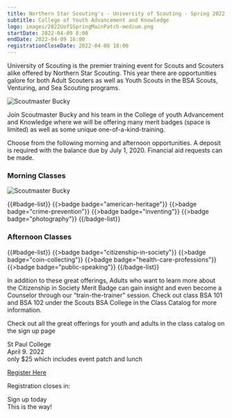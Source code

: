 ```yaml
---
title: Northern Star Scouting's - University of Scouting - Spring 2022
subtitle: College of Youth Advancement and Knowledge
logo: images/2022UofSSpringMainPatch-medium.png
startDate: 2022-04-09 8:00
endDate: 2022-04-09 16:00
registrationCloseDate: 2022-04-08 18:00
---
```


University of Scouting is the premier training event for Scouts and Scouters alike offered by Northern Star Scouting.  This year there are opportunities galore for both Adult Scouters as well as Youth Scouts in the BSA Scouts, Venturing, and Sea Scouting programs.

<div class="W(50%)--_s W(100%)--s M(a)">
<img src="{{@root.rootPath}}images/smb-words.jpg" alt="Scoutmaster Bucky" class="W(75%)" />
</div>

Join Scoutmaster Bucky and his team in the College of youth Advancement and Knowledge where we will be offering  many merit badges (space is limited) as well as some unique one-of-a-kind-training.

Choose from the following morning and afternoon opportunities. A deposit is required with the balance due by July 1, 2020. Financial aid requests can be made.

### Morning Classes

<div class="W(50%)--_s W(100%)--s M(a)">
<img src="{{@root.rootPath}}images/fc-and-cmwrroo.jpg" alt="Scoutmaster Bucky" class="W(75%)" />
</div>

{{#badge-list}}
{{>badge badge="american-heritage"}}
{{>badge badge="crime-prevention"}}
{{>badge badge="inventing"}}
{{>badge badge="photography"}}
{{/badge-list}}

### Afternoon Classes

{{#badge-list}}
{{>badge badge="citizenship-in-society"}}
{{>badge badge="coin-collecting"}}
{{>badge badge="health-care-professions"}}
{{>badge badge="public-speaking"}}
{{/badge-list}}

In addition to these great offerings, Adults who want to learn more about the Citizenship in Society Merit Badge can gain insight and even become a Counselor through our “train-the-trainer” session. Check out class BSA 101 and BSA 102 under the Scouts BSA College in the Class Catalog for more information.

Check out all the great offerings for youth and adults in the class catalog on the sign up page

<div class="Bgc(#ccffff) D(f) Jc(spe) Fxd(c)--s">
<div class="D(f) Fxd(c) Jc(c) P(0.2em)">

St Paul College<br />
April 9. 2022<br />
only $25 which includes event patch and lunch

[Register Here](https://www.scoutingevent.com/250-UOSSpring2022)

</div>
<div class="D(f) Fxd(c) Jc(c) P(0.2em)">

Registration closes in: <br /> <script>countdown("{{registrationCloseDate}}", "Sorry, registration is closed")</script>

Sign up today<br />
This is the way!

</div></div>
